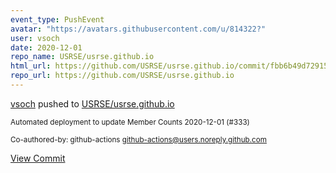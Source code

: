 ```yaml
---
event_type: PushEvent
avatar: "https://avatars.githubusercontent.com/u/814322?"
user: vsoch
date: 2020-12-01
repo_name: USRSE/usrse.github.io
html_url: https://github.com/USRSE/usrse.github.io/commit/fbb6b49d72915edf7ccfa1c415960ae933c7a03c
repo_url: https://github.com/USRSE/usrse.github.io
---
```


<a href='https://github.com/vsoch' target='_blank'>vsoch</a> pushed to <a href='https://github.com/USRSE/usrse.github.io' target='_blank'>USRSE/usrse.github.io</a>

<small>Automated deployment to update Member Counts 2020-12-01 (#333)

Co-authored-by: github-actions <github-actions@users.noreply.github.com></small>

<a href='https://github.com/USRSE/usrse.github.io/commit/fbb6b49d72915edf7ccfa1c415960ae933c7a03c' target='_blank'>View Commit</a>